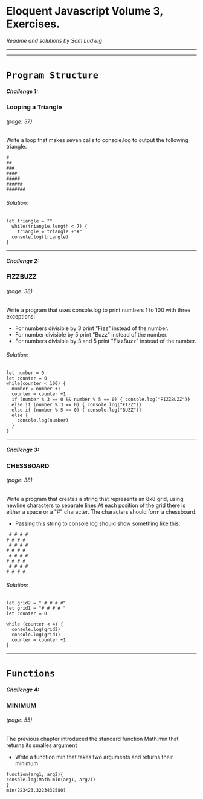 Eloquent Javascript Volume 3, Exercises.
==
*Readme and solutions by Sam Ludwig*

___
---

# `Program Structure`




##### Challenge 1:
### Looping a Triangle
###### *(page: 37)*
Write a loop that makes seven calls to console.log to output the following triangle.

```
#
##
###
####
#####
######
#######
```
###### Solution:
```
let triangle = ""
  while(triangle.length < 7) {
    triangle = triangle +"#"
  console.log(triangle)
}
```

---


##### Challenge 2:
### FIZZBUZZ
###### *(page: 38)*
Write a program that uses console.log to print numbers 1 to 100 with three exceptions:
* For numbers divisible by 3 print "Fizz" instead of the number.
* For number divisible by 5 print "Buzz" instead of the number.
* For numbers divisible by 3 and 5 print "FizzBuzz" instead of the number.

###### Solution:

```
let number = 0
let counter = 0
while(counter < 100) {
  number = number +1
  counter = counter +1
  if (number % 3 == 0 && number % 5 == 0) { console.log("FIZZBUZZ")}
  else if (number % 3 == 0) { console.log("FIZZ")}
  else if (number % 5 == 0) { console.log("BUZZ")}
  else {
    console.log(number)
  }
}
```
---

##### Challenge 3:
### CHESSBOARD
###### *(page: 38)*
Write a program that creates a string that represents an 8x8 grid, using newline characters to separate lines.At each position of the grid there is either a space or a "#" character. The characters should form a chessboard.
* Passing this string to console.log should show something like this:

```
 # # # #
# # # #
 # # # #
# # # #
 # # # #
# # # #
 # # # #
# # # #
```
###### Solution:

```
let grid2 = " # # # #"
let grid1 = "# # # # "
let counter = 0

while (counter < 4) {
  console.log(grid2)
  console.log(grid1)
  counter = counter +1
}
```

---

# `Functions`

##### Challenge 4:
### MINIMUM
###### *(page: 55)*
The previous chapter introduced the standard function Math.min that returns its smalles argument
* Write a function min that takes two arguments and returns their minimum

```
function(arg1, arg2){
console.log(Math.min(arg1, arg2))
}
min(223423,3223432580)
```

